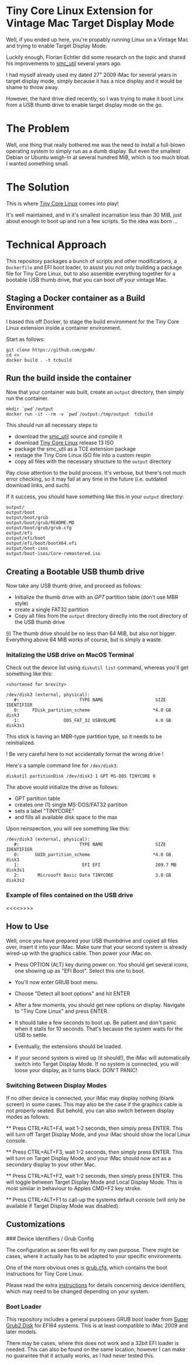 # Tiny Core Linux Extension for Vintage Mac Target Display Mode

Well, if you ended up here, you're propably running Linux on a Vintage Mac and trying to enable Target Display Mode.

Luckily enough, Florian Echtler did some research on the topic and shared his improvements to
[smc_util](https://github.com/floe/smc_util/) several years ago.

I had myself already used my dated 27" 2009 iMac for several years in target display mode,
simply because it has a nice display and it would be shame to throw away.

However, the hard drive died recently, so I was trying to make it boot Linx from a USB thumb drive
to enable target display mode on the go.

# The Problem

Well, one thing that really bothered me was the need to install a full-blown operating system to simply run as a dumb display.
But even the smallest Debian or Ubuntu weigh-in at several hundred MiB, which is too much bloat. I wanted something small.

# The Solution

This is where [Tiny Core Linux](http://tinycorelinux.net/) comes into play!

It's well maintained, and in it's smallest incarnation less than 30 MiB, just about enough to boot up and run a few scripts.
So the idea was born ...


# Technical Approach

This repository packages a bunch of scripts and other modifications, a `Dockerfile` and EFI boot loader, to assist you
not only building a package file for Tiny Core Linux, but to also assemble everything together for a bootable USB thumb drive,
that you can boot off your vintage Mac.


## Staging a Docker container as a Build Environment

I based this off Docker, to stage the build environment for the Tiny Core Linux extension inside a container environment.

Start as follows:
 
```
git clone https://github.com/gpdm/
cd <>
docker build . -t tcbuild
``` 


## Run the build inside the container

Now that your container was built, create an `output` directory, then simply run the container.

```
mkdir `pwd`/output
docker run -it --rm -v `pwd`/output:/tmp/output  tcbuild
```

This should run all necessary steps to

 * download the [smc_util](https://github.com/floe/smc_util/) source and compile it
 * download [Tiny Core Linux](http://tinycorelinux.net/) release 13 ISO
 * package the smc_util as a TCE extension package
 * restage the Tiny Core Linux ISO file into a custom respin
 * copy all files with the necessary structure to the `output` directory

Pay close attention to the build process. It's verbose, but there's not much error checking,
so it may fail at any time in the future (i.e. outdated download links, and such).

If it success, you should have something like this in your `output` directory:

```
output/
output/boot
output/boot/grub
output/boot/grub/README.MD
output/boot/grub/grub.cfg
output/efi
output/efi/boot
output/efi/boot/bootX64.efi
output/boot-isos
output/boot-isos/Core-remastered.iso
```


## Creating a Bootable USB thumb drive

Now take any USB thumb drive, and proceed as follows:

 * Initialize the thumb drive with an *GPT* partition table (don't use MBR style)
 * create a single FAT32 partition
 * Copy all files from the `output` directory directly into the root directory of the USB thumb drive 

(i) The thumb drive should be no less than 64 MiB, but also not bigger. Everything above 64 MiB works of course, but is simply a waste.


### Initalizing the USB drive on MacOS Terminal

Check out the device list using `diskutil list` command, whereas you'll get something like this:

```
<shortened for brevity>

/dev/disk3 (external, physical):
   #:                       TYPE NAME                    SIZE       IDENTIFIER
   0:     FDisk_partition_scheme                        *4.0 GB     disk3
   1:                 DOS_FAT_32 USBVOLUME               4.0 GB     disk3s1
```

This stick is having an MBR-type partition type, so it needs to be reinitialized.

! Be very careful here to not accidentally format the wrong drive !

Here's a sample command line for `/dev/disk3`:

```
diskutil partitionDisk /dev/disk3 1 GPT MS-DOS TINYCORE 0
```

The above would initialize the drive as follows:

 * GPT partition table
 * creates one (1) single MS-DOS/FAT32 partition
 * sets a label "TINYCORE"
 * and fills all available disk space to the max

Upon reinspection, you will see something like this:

```
/dev/disk3 (external, physical):
   #:                       TYPE NAME                    SIZE       IDENTIFIER
   0:      GUID_partition_scheme                        *4.0 GB     disk3
   1:                        EFI EFI                     209.7 MB   disk3s1
   2:       Microsoft Basic Data TINYCORE                3.8 GB     disk3s2
```

### Example of files contained on the USB drive


<<<<>>>>



## How to Use

Well, once you have prepared your USB thumbdrive and copied all files over,
insert it into your iMac. Make sure that your second system is already wired-up with the graphics cable.
Then power your iMac on.

 * Press OPTION (ALT) key during power on. You should get several icons, one showing up as "EFI Boot".
   Select this one to boot.

 * You'll now enter GRUB boot menu.

 * Choose "Detect all boot options" and hit ENTER

 * After a few moments, you should get new options on display. Navigate to "Tiny Core Linux" and press ENTER.

 * It should take a few seconds to boot up. Be patient and don't panic when it stalls for 10 seconds.
   That's because the system waits for the USB to settle.

 * Eventually, the extensions should be loaded.
 
 * If your second system is wired up (it should!), the iMac will automatically switch into Target Display Mode.
   If no system is connected, you will loose your display, as it turns black. DON'T PANIC!


### Switching Between Display Modes

If no other device is connected, your iMac may display nothing (blank screen) in some cases.
This may also be the case if the graphics cable is not properly seated.
But behold, you can also switch between display modes as follows:

** Press CTRL+ALT+F4, wait 1-2 seconds, then simply press ENTER. This will turn off Target Display Mode, and your iMac should show the local Linux console.

** Press CTRL+ALT+F3, wait 1-2 seconds, then simply press ENTER. This will turn on Target Display Mode, and your iMac should now act as a secondary display to your other Mac.

** Press CTRL+ALT+F2, wait 1-2 seconds, then simply press ENTER. This will toggle between Target Display Mode and Local Display Mode. This is most similar in behaviour to Apples CMD+F2 key stroke.

** Press CTRL+ALT+F1 to call-up the systems default console (will only be available if Target Display Mode was disabled).



## Customizations

### Device Identifiers / Grub Config

The configuration as seen fits well for my own purpose.
There might be cases, where it actually has to be adapted to your specific environments.

One of the more obvious ones is [grub.cfg](files/grub/grub.cfg), which contains the
boot instructions for Tiny Core Linux.

Please read the extra [instructions](files/grub/README.MD) for details concerning
device identifiers, which may need to be changed depending on your system.

### Boot Loader

This repository includes a general purposexs GRUB boot loader from [Super Grub2 Disk](https://www.supergrubdisk.org/super-grub2-disk/)
for EFI64 systems. This is at least compatible to iMac 2009 and later models.

There may be cases, where this does not work and a 32bit EFI loader is needed.
This can also be found on the same location, however I can make no guarantee that it actually works,
as I had never tested this.



  






